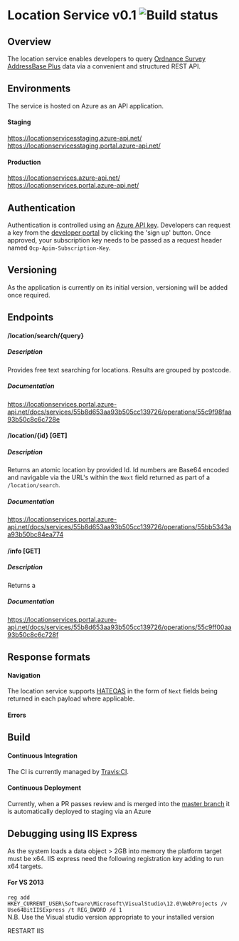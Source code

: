 # Location Service v0.1 ![Build status](https://travis-ci.org/NHSChoices/location-service.svg?branch=master "Build status")

## Overview

The location service enables developers to query [Ordnance Survey AddressBase Plus](https://www.ordnancesurvey.co.uk/business-and-government/products/addressbase-plus.html) data via a convenient and structured REST API. 

## Environments

The service is hosted on Azure as an API application.

#### Staging

https://locationservicesstaging.azure-api.net/  
https://locationservicesstaging.portal.azure-api.net/

#### Production

https://locationservices.azure-api.net/  
https://locationservices.portal.azure-api.net/

## Authentication

Authentication is controlled using an [Azure API key](https://azure.microsoft.com/en-gb/documentation/articles/api-management-get-started/). Developers can request a key from the [developer portal](https://locationservices.portal.azure-api.net/) by clicking the 'sign up' button. Once approved, your subscription key needs to be passed as a request header named `Ocp-Apim-Subscription-Key`.

## Versioning

As the application is currently on its initial version, versioning will be added once required.

## Endpoints

#### /location/search/{query}

##### Description
Provides free text searching for locations. Results are grouped by postcode.

##### Documentation
https://locationservices.portal.azure-api.net/docs/services/55b8d653aa93b505cc139726/operations/55c9f98faa93b50c8c6c728e

#### /location/{id} [GET]

##### Description
Returns an atomic location by provided Id. Id numbers are Base64 encoded and navigable via the URL's  within the `Next` field returned as part of a `/location/search`.

##### Documentation
https://locationservices.portal.azure-api.net/docs/services/55b8d653aa93b505cc139726/operations/55bb5343aa93b50bc84ea774

#### /info [GET]

##### Description
Returns a

##### Documentation
https://locationservices.portal.azure-api.net/docs/services/55b8d653aa93b505cc139726/operations/55c9ff00aa93b50c8c6c728f

## Response formats

#### Navigation

The location service supports [HATEOAS](http://martinfowler.com/articles/richardsonMaturityModel.html#level3) in the form of `Next` fields being returned in each payload where applicable.

#### Errors

## Build

#### Continuous Integration

The CI is currently managed by [Travis:CI](https://travis-ci.org/NHSChoices/location-service).

#### Continuous Deployment

Currently, when a PR passes review and is merged into the [master branch](https://github.com/NHSChoices/location-service/tree/master) it is automatically deployed to staging via an Azure

## Debugging using IIS Express
As the system loads a data object > 2GB into memory the platform target must be x64.
IIS express need the following registration key adding to run x64 targets.

#### For VS 2013
`reg add HKEY_CURRENT_USER\Software\Microsoft\VisualStudio\12.0\WebProjects /v Use64BitIISExpress /t REG_DWORD /d 1`  
N.B. Use the Visual studio version appropriate to your installed version

RESTART IIS
